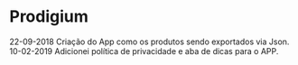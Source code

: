 # Prodigium

22-09-2018
Criação do App como os produtos sendo exportados via Json.
10-02-2019
Adicionei política de privacidade e aba de dicas para o APP.
